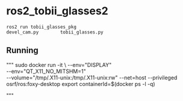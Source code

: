 # ros2_tobii_glasses2

```
ros2 run tobii_glasses_pkg 
devel_cam.py        tobii_glasses.py 
```

## Running


"""
sudo docker run -it \ 
    --env="DISPLAY" \
    --env="QT_X11_NO_MITSHM=1" \
    --volume="/tmp/.X11-unix:/tmp/.X11-unix:rw" --net=host --privileged\
    osrf/ros:foxy-desktop
export containerId=$(docker ps -l -q)

"""




